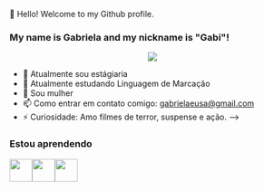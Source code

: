 👋 Hello! Welcome to my Github profile.
### My name is Gabriela and my nickname is "Gabi"!

<p align="center">
  <a align="center" href="https://github.com/DenverCoder1/readme-typing-svg"><img src="https://readme-typing-svg.herokuapp.com?&font=IBM+Plex+Sans&color=F72EE2&size=25&lines=Bem+Vindo+a+minha+página" /></a>
</p>

- 🔭 Atualmente sou estágiaria
- 🌱 Atualmente estudando Linguagem de Marcação 
- 👯 Sou mulher
- 📫 Como entrar em contato comigo: gabrielaeusa@gmail.com
- ⚡ Curiosidade: Amo filmes de terror, suspense e ação.
-->

### Estou aprendendo

<img src="https://cdn.jsdelivr.net/gh/devicons/devicon/icons/html5/html5-original-wordmark.svg"  width="40" height="40"/><img src= "https://cdn.jsdelivr.net/gh/devicons/devicon/icons/css3/css3-original-wordmark.svg"  width="40" height="40"/><img src="https://cdn.jsdelivr.net/gh/devicons/devicon/icons/javascript/javascript-original.svg" width="40" height="40"/>

